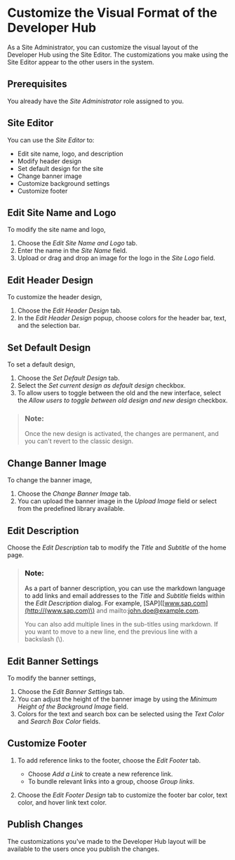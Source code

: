 <!-- loio2eacd52b914c41f6aa10909fd5bced98 -->

# Customize the Visual Format of the Developer Hub 

As a Site Administrator, you can customize the visual layout of the Developer Hub using the Site Editor. The customizations you make using the Site Editor appear to the other users in the system.



<a name="loio2eacd52b914c41f6aa10909fd5bced98__section_afh_y1q_nvb"/>

## Prerequisites

You already have the *Site Administrator* role assigned to you.



<a name="loio2eacd52b914c41f6aa10909fd5bced98__section_stq_dbq_nvb"/>

## Site Editor

You can use the *Site Editor* to:

-   Edit site name, logo, and description
-   Modify header design
-   Set default design for the site
-   Change banner image
-   Customize background settings
-   Customize footer



<a name="loio2eacd52b914c41f6aa10909fd5bced98__section_mvg_xjj_25b"/>

## Edit Site Name and Logo

To modify the site name and logo,

1.  Choose the *Edit Site Name and Logo* tab.
2.  Enter the name in the *Site Name* field.
3.  Upload or drag and drop an image for the logo in the *Site Logo* field.



<a name="loio2eacd52b914c41f6aa10909fd5bced98__section_l1y_hkj_25b"/>

## Edit Header Design

To customize the header design,

1.  Choose the *Edit Header Design* tab.
2.  In the *Edit Header Design* popup, choose colors for the header bar, text, and the selection bar.



<a name="loio2eacd52b914c41f6aa10909fd5bced98__section_f2y_34j_25b"/>

## Set Default Design

To set a default design,

1.  Choose the *Set Default Design* tab.
2.  Select the *Set current design as default design* checkbox.
3.  To allow users to toggle between the old and the new interface, select the *Allow users to toggle between old design and new design* checkbox.

> ### Note:  
> Once the new design is activated, the changes are permanent, and you can't revert to the classic design.



<a name="loio2eacd52b914c41f6aa10909fd5bced98__section_dnl_kkj_25b"/>

## Change Banner Image

To change the banner image,

1.  Choose the *Change Banner Image* tab.
2.  You can upload the banner image in the *Upload Image* field or select from the predefined library available.



<a name="loio2eacd52b914c41f6aa10909fd5bced98__section_s4l_lkj_25b"/>

## Edit Description

Choose the *Edit Description* tab to modify the *Title* and *Subtitle* of the home page.

> ### Note:  
> As a part of banner description, you can use the markdown language to add links and email addresses to the *Title* and *Subtitle* fields within the *Edit Description* dialog. For example, \[SAP\]\([www.sap.com](http://(www.sap.com)\) and mailto:john.doe@example.com.
> 
> You can also add multiple lines in the sub-titles using markdown. If you want to move to a new line, end the previous line with a backslash \(\\\).



<a name="loio2eacd52b914c41f6aa10909fd5bced98__section_xnm_mkj_25b"/>

## Edit Banner Settings

To modify the banner settings,

1.  Choose the *Edit Banner Settings* tab.
2.  You can adjust the height of the banner image by using the *Minimum Height of the Background Image* field.
3.  Colors for the text and search box can be selected using the *Text Color* and *Search Box Color* fields.



<a name="loio2eacd52b914c41f6aa10909fd5bced98__section_afq_kcr_25b"/>

## Customize Footer

1.  To add reference links to the footer, choose the *Edit Footer* tab.
    -   Choose *Add a Link* to create a new reference link.
    -   To bundle relevant links into a group, choose *Group links*.

2.  Choose the *Edit Footer Design* tab to customize the footer bar color, text color, and hover link text color.



<a name="loio2eacd52b914c41f6aa10909fd5bced98__section_pzn_xhx_25b"/>

## Publish Changes

The customizations you've made to the Developer Hub layout will be available to the users once you publish the changes.

